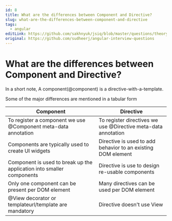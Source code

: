 ```yaml
---
id: 8
title: What are the differences between Component and Directive?
slug: what-are-the-differences-between-component-and-directive
tags:
  - angular
editLink: https://github.com/sakhnyuk/jsiq/blob/master/questions/theory/angular/8.md
original: https://github.com/sudheerj/angular-interview-questions
---
```


# What are the differences between Component and Directive?

In a short note, A component(@component) is a directive-with-a-template.

Some of the major differences are mentioned in a tabular form

| Component | Directive |
| --- | --- |
| To register a component we use @Component meta-data annotation | To register directives we use @Directive meta-data annotation |
| Components are typically used to create UI widgets | Directive is used to add behavior to an existing DOM element |
| Component is used to break up the application into smaller components | Directive is use to design re-usable components |
| Only one component can be present per DOM element | Many directives can be used per DOM element |
| @View decorator or templateurl/template are mandatory | Directive doesn't use View |